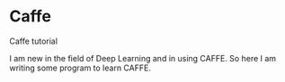 # Caffe
Caffe tutorial 

I am new in the field of Deep Learning and in using CAFFE.
So here I am writing some program to learn CAFFE.
